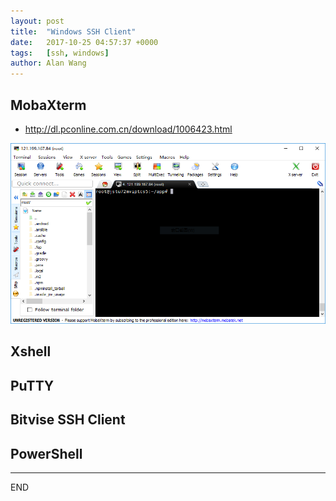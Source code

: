 ```yaml
---
layout: post
title:  "Windows SSH Client"
date:   2017-10-25 04:57:37 +0000
tags:   [ssh, windows]
author: Alan Wang
---
```


## MobaXterm

- http://dl.pconline.com.cn/download/1006423.html

![](./resources/2017-10-25-windows-ssh-client/mobaxterm.png)

## Xshell

## PuTTY

## Bitvise SSH Client

## PowerShell

---
END


